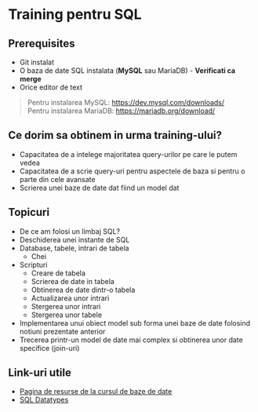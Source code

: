 # Training pentru SQL

## Prerequisites
* Git instalat
* O baza de date SQL instalata (**MySQL** sau MariaDB) - **Verificati ca merge**
* Orice editor de text

> Pentru instalarea MySQL: https://dev.mysql.com/downloads/  
> Pentru instalarea MariaDB: https://mariadb.org/download/

## Ce dorim sa obtinem in urma training-ului?
* Capacitatea de a intelege majoritatea query-urilor pe care le putem vedea
* Capacitatea de a scrie query-uri pentru aspectele de baza si pentru o parte din cele avansate
* Scrierea unei baze de date dat fiind un model dat

## Topicuri
* De ce am folosi un limbaj SQL?
* Deschiderea unei instante de SQL
* Database, tabele, intrari de tabela
	* Chei
* Scripturi
	* Creare de tabela
	* Scrierea de date in tabela
	* Obtinerea de date dintr-o tabela
	* Actualizarea unor intrari
	* Stergerea unor intrari
	* Stergerea unor tabele
* Implementarea unui obiect model sub forma unei baze de date folosind notiuni prezentate anterior
* Trecerea printr-un model de date mai complex si obtinerea unor date specifice (join-uri)

## Link-uri utile
* [Pagina de resurse de la cursul de baze de date](https://ocw.cs.pub.ro/courses/bd)
* [SQL Datatypes](https://www.w3schools.com/sql/sql_datatypes.asp)
